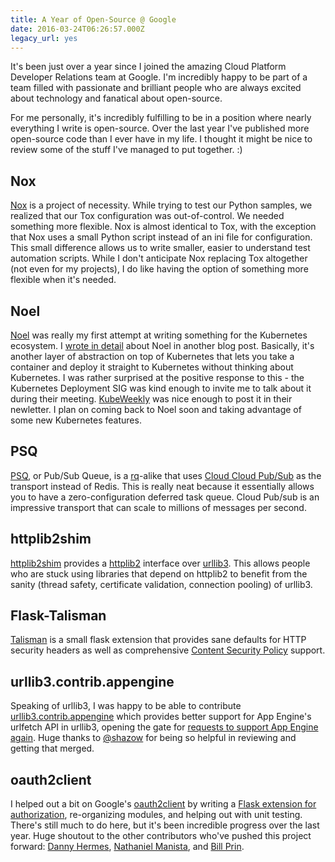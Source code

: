 ```yaml
---
title: A Year of Open-Source @ Google
date: 2016-03-24T06:26:57.000Z
legacy_url: yes
---
```


It's been just over a year since I joined the amazing Cloud Platform Developer Relations team at Google. I'm incredibly happy to be part of a team filled with passionate and brilliant people who are always excited about technology and fanatical about open-source.

For me personally, it's incredibly fulfilling to be in a position where nearly everything I write is open-source. Over the last year I've published more open-source code than I ever have in my life. I thought it might be nice to review some of the stuff I've managed to put together. :)

## Nox

[Nox](http://nox.readthedocs.org/en/latest/) is a project of necessity. While trying to test our Python samples, we realized that our Tox configuration was out-of-control. We needed something more flexible. Nox is almost identical to Tox, with the exception that Nox uses a small Python script instead of an ini file for configuration. This small difference allows us to write smaller, easier to understand test automation scripts. While I don't anticipate Nox replacing Tox altogether (not even for my projects), I do like having the option of something more flexible when it's needed.

## Noel

[Noel](https://github.com/jonparrott/noel) was really my first attempt at writing something for the Kubernetes ecosystem. I [wrote in detail](http://blog.jonparrott.com/building-a-paas-on-kubernetes/) about Noel in another blog post. Basically, it's another layer of abstraction on top of Kubernetes that lets you take a container and deploy it straight to Kubernetes without thinking about Kubernetes. I was rather surprised at the positive response to this - the Kubernetes Deployment SIG was kind enough to invite me to talk about it during their meeting. [KubeWeekly](https://twitter.com/kubeweekly) was nice enough to post it in their newletter. I plan on coming back to Noel soon and taking advantage of some new Kubernetes features.

## PSQ

[PSQ](https://github.com/GoogleCloudPlatform/psq), or Pub/Sub Queue, is a [rq](http://python-rq.org/)-alike that uses [Cloud Cloud Pub/Sub](https://cloud.google.com/pubsub) as the transport instead of Redis. This is really neat because it essentially allows you to have a zero-configuration deferred task queue. Cloud Pub/sub is an impressive transport that can scale to millions of messages per second.

## httplib2shim

[httplib2shim](https://github.com/GoogleCloudPlatform/httplib2shim) provides a [httplib2](https://pypi.python.org/pypi/httplib2) interface over [urllib3](https://urllib3.readthedocs.org/en/latest/). This allows people who are stuck using libraries that depend on httplib2 to benefit from the sanity (thread safety, certificate validation, connection pooling) of urllib3.

## Flask-Talisman

[Talisman](https://github.com/google/oauth2client/issues/211) is a small flask extension that provides sane defaults for HTTP security headers as well as comprehensive [Content Security Policy](https://developer.mozilla.org/en-US/docs/Web/Security/CSP/Introducing_Content_Security_Policy) support.

## urllib3.contrib.appengine

Speaking of urllib3, I was happy to be able to contribute [urllib3.contrib.appengine](https://urllib3.readthedocs.org/en/latest/contrib.html#google-app-engine) which provides better support for App Engine's urlfetch API in urllib3, opening the gate for [requests to support App Engine again](https://toolbelt.readthedocs.org/en/latest/adapters.html#appengineadapter). Huge thanks to [@shazow](https://github.com/shazow) for being so helpful in reviewing and getting that merged.

## oauth2client

I helped out a bit on Google's [oauth2client](https://github.com/google/oauth2client) by writing a [Flask extension for authorization](http://oauth2client.readthedocs.org/en/latest/source/oauth2client.contrib.flask_util.html), re-organizing  modules, and helping out with unit testing. There's still much to do here, but it's been incredible progress over the last year. Huge shoutout to the other contributors who've pushed this project forward: [Danny Hermes](https://github.com/dhermes), [Nathaniel Manista](https://github.com/nathanielmanistaatgoogle), and [Bill Prin](https://github.com/waprin).
